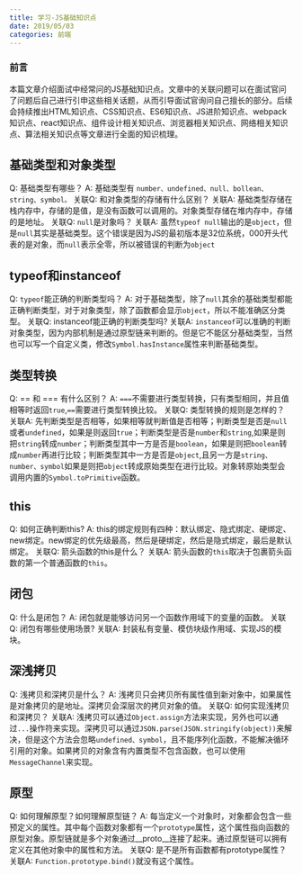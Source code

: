 ```yaml
---
title: 学习-JS基础知识点
date: 2019/05/03
categories: 前端
---
```



### 前言
本篇文章介绍面试中经常问的JS基础知识点。文章中的关联问题可以在面试官问了问题后自己进行引申这些相关话题，从而引导面试官询问自己擅长的部分。后续会持续推出HTML知识点、CSS知识点、ES6知识点、JS进阶知识点、webpack知识点、react知识点、组件设计相关知识点、浏览器相关知识点、网络相关知识点、算法相关知识点等文章进行全面的知识梳理。
<!-- more -->
## 基础类型和对象类型
Q: 基础类型有哪些？
A: 基础类型有 `number、undefined、null、bollean、string、symbol。`
关联Q: 和对象类型的存储有什么区别？
关联A: 基础类型存储在栈内存中，存储的是值，是没有函数可以调用的。对象类型存储在堆内存中，存储的是地址。
关联Q: `null`是对象吗？
关联A: 虽然`typeof null`输出的是`object`，但是`null`其实是基础类型。这个错误是因为JS的最初版本是32位系统，000开头代表的是对象，而`null`表示全零，所以被错误的判断为`object`

## typeof和instanceof
Q: `typeof`能正确的判断类型吗？
A: 对于基础类型，除了`null`其余的基础类型都能正确判断类型，对于对象类型，除了函数都会显示`object`，所以不能准确区分类型。
关联Q: instanceof能正确的判断类型吗?
关联A: `instanceof`可以准确的判断对象类型，因为内部机制是通过原型链来判断的。但是它不能区分基础类型，当然也可以写一个自定义类，修改`Symbol.hasInstance`属性来判断基础类型。

## 类型转换
Q: == 和 === 有什么区别？
A: `===`不需要进行类型转换，只有类型相同，并且值相等时返回`true`,`==`需要进行类型转换比较。
关联Q: 类型转换的规则是怎样的？
关联A: 先判断类型是否相等，如果相等就判断值是否相等；判断类型是否是`null`或者`undefined`，如果是则返回`true`；判断类型是否是`number`和`string`,如果是则把`string`转成`number`；判断类型其中一方是否是`boolean`，如果是则把`boolean`转成`number`再进行比较；判断类型其中一方是否是`object`,且另一方是`string、number、symbol`如果是则把`object`转成原始类型在进行比较。对象转原始类型会调用内置的`Symbol.toPrimitive`函数。

## this
Q: 如何正确判断this?
A: this的绑定规则有四种：默认绑定、隐式绑定、硬绑定、new绑定。new绑定的优先级最高，然后是硬绑定，然后是隐式绑定，最后是默认绑定。
关联Q: 箭头函数的this是什么？
关联A: 箭头函数的`this`取决于包裹箭头函数的第一个普通函数的`this`。

## 闭包
Q: 什么是闭包？
A: 闭包就是能够访问另一个函数作用域下的变量的函数。
关联Q: 闭包有哪些使用场景?
关联A: 封装私有变量、模仿块级作用域、实现JS的模块。

## 深浅拷贝
Q: 浅拷贝和深拷贝是什么？
A: 浅拷贝只会拷贝所有属性值到新对象中，如果属性是对象拷贝的是地址。深拷贝会深层次的拷贝对象的值。
关联Q: 如何实现浅拷贝和深拷贝？
关联A: 浅拷贝可以通过`Object.assign`方法来实现，另外也可以通过`...`操作符来实现。深拷贝可以通过`JSON.parse(JSON.stringify(object))`来解决，但是这个方法会忽略`undefined、symbol`，且不能序列化函数，不能解决循环引用的对象。如果拷贝的对象含有内置类型不包含函数，也可以使用`MessageChannel`来实现。

## 原型
Q: 如何理解原型？如何理解原型链？
A: 每当定义一个对象时，对象都会包含一些预定义的属性。其中每个函数对象都有一个`prototype`属性，这个属性指向函数的原型对象。原型链就是多个对象通过__proto__连接了起来。通过原型链可以拥有定义在其他对象中的属性和方法。
关联Q: 是不是所有函数都有prototype属性？
关联A: `Function.prototype.bind()`就没有这个属性。
